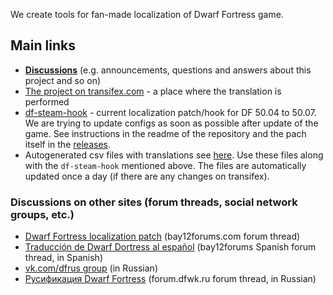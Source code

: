 We create tools for fan-made localization of Dwarf Fortress game.

## Main links

* **[Discussions](https://github.com/orgs/dfint/discussions)** (e.g. announcements, questions and answers about this project and so on)
* [The project on transifex.com](https://app.transifex.com/dwarf-fortress-translation/dwarf-fortress-steam) - a place where the translation is performed
* [df-steam-hook](https://github.com/dfint/df-steam-hook) - current localization patch/hook for DF 50.04 to 50.07. We are trying to update configs as soon as possible after update of the game.
  See instructions in the readme of the repository and the pach itself in the [releases](https://github.com/dfint/df-steam-hook/releases).
* Autogenerated csv files with translations see [here](https://github.com/dfint/autobuild/tree/main/translation_build). Use these files along with the `df-steam-hook` mentioned above. The files are automatically updated once a day (if there are any changes on transifex).

### Discussions on other sites (forum threads, social network groups, etc.)

* [Dwarf Fortress localization patch](http://www.bay12forums.com/smf/index.php?topic=108721.new#new) (bay12forums.com forum thread)
* [Traducción de Dwarf Dortress al español](http://www.bay12forums.com/smf/index.php?topic=156549.new#new) (bay12forums Spanish forum thread, in Spanish)
* [vk.com/dfrus group](https://vk.com/dfrus) (in Russian)
* [Русификация Dwarf Fortress](http://forum.dfwk.ru/index.php/topic,204.new.html#new) (forum.dfwk.ru forum thread, in Russian)

